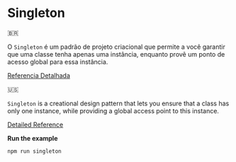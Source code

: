 # Singleton

🇧🇷

O `Singleton` é um padrão de projeto criacional que permite a você garantir que uma classe tenha apenas uma instância, enquanto provê um ponto de acesso global para essa instância.


[Referencia Detalhada](https://refactoring.guru/pt-br/design-patterns/singleton)


🇺🇸

`Singleton` is a creational design pattern that lets you ensure that a class has only one instance, while providing a global access point to this instance.

[Detailed Reference](https://refactoring.guru/design-patterns/singleton)

**Run the example**

```npm
npm run singleton
```
